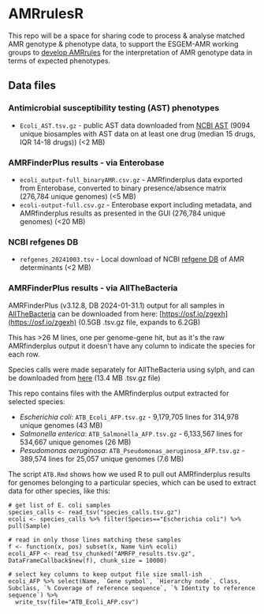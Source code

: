 # AMRrulesR

This repo will be a space for sharing code to process & analyse matched AMR genotype & phenotype data, to support the ESGEM-AMR working groups to [develop AMRrules](https://github.com/interpretAMR/AMRrulesCuration) for the interpretation of AMR genotype data in terms of expected phenotypes.

## Data files

### Antimicrobial susceptibility testing (AST) phenotypes

* `Ecoli_AST.tsv.gz` - public AST data downloaded from [NCBI AST](https://www.ncbi.nlm.nih.gov/pathogens/ast#scientific_name:Escherichia%20coli) (9094 unique biosamples with AST data on at least one drug (median 15 drugs, IQR 14-18 drugs)) (<2 MB)

### AMRFinderPlus results - via Enterobase

* `ecoli_output-full_binaryAMR.csv.gz` - AMRfinderplus data exported from Enterobase, converted to binary presence/absence matrix (276,784 unique genomes) (<5 MB)
* `ecoli-output-full.csv.gz` - Enterobase export including metadata, and AMRfinderplus results as presented in the GUI (276,784 unique genomes) (<20 MB)

### NCBI refgenes DB
* `refgenes_20241003.tsv` - Local download of NCBI [refgene DB](https://www.ncbi.nlm.nih.gov/pathogens/refgene/) of AMR determinants (<2 MB)

### AMRFinderPlus results - via AllTheBacteria
AMRFinderPlus (v3.12.8, DB 2024-01-31.1) output for all samples in [AllTheBacteria](https://github.com/AllTheBacteria/AllTheBacteria/tree/main/reproducibility/All-samples/AMR/AMRFinderPlus) can be downloaded from here: [https://osf.io/zgexh](https://osf.io/zgexh) (0.5GB .tsv.gz file, expands to 6.2GB)

This has >26 M lines, one per genome-gene hit, but as it's the raw AMRfinderplus output it doesn't have any column to indicate the species for each row.

Species calls were made separately for AllTheBacteria using sylph, and can be downloaded from [here](https://ftp.ebi.ac.uk/pub/databases/AllTheBacteria/Releases/0.2/metadata/species_calls.tsv.gz) (13.4 MB .tsv.gz file)

This repo contains files with the AMRfinderplus output extracted for selected species:

* _Escherichia coli_: `ATB_Ecoli_AFP.tsv.gz` - 9,179,705 lines for 314,978 unique genomes (43 MB)
* _Salmonella enterica_: `ATB_Salmonella_AFP.tsv.gz` - 6,133,567 lines for 534,667 unique genomes (26 MB)
* _Pesudomonas aeruginosa_: `ATB_Pseudomonas_aeruginosa_AFP.tsv.gz` - 389,574 lines for 25,057 unique genomes (7.6 MB)
  
The script `ATB.Rmd` shows how we used R to pull out AMRfinderplus results for genomes belonging to a particular species, which can be used to extract data for other species, like this:

```
# get list of E. coli samples
species_calls <- read_tsv("species_calls.tsv.gz")
ecoli <- species_calls %>% filter(Species=="Escherichia coli") %>% pull(Sample)

# read in only those lines matching these samples
f <- function(x, pos) subset(x, Name %in% ecoli)
ecoli_AFP <- read_tsv_chunked("AMRFP_results.tsv.gz", DataFrameCallback$new(f), chunk_size = 10000)

# select key columns to keep output file size small-ish
ecoli_AFP %>% select(Name, `Gene symbol`, `Hierarchy node`, Class, Subclass, `% Coverage of reference sequence`, `% Identity to reference sequence`) %>%
  write_tsv(file="ATB_Ecoli_AFP.csv")
```
